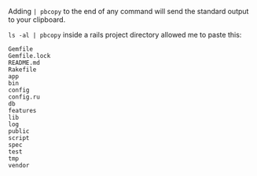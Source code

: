 Adding `| pbcopy` to the end of any command will send the standard output to your clipboard.

`ls -al | pbcopy` inside a rails project directory allowed me to paste this:

```
Gemfile
Gemfile.lock
README.md
Rakefile
app
bin
config
config.ru
db
features
lib
log
public
script
spec
test
tmp
vendor
```
